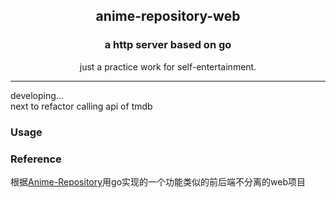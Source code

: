 <p align="center" >
    <h2 align="center">anime-repository-web</h2>
    <h3 align="center">a http server based on go<br/>
    </h3>
    <p align="center">just a practice work for self-entertainment. </p>
<p>

---
developing...  
next to refactor calling api of tmdb
### Usage

### Reference

根据[Anime-Repository](https://github.com/Chikage0o0/Anime-Repository)用go实现的一个功能类似的前后端不分离的web项目